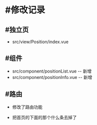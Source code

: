 # #修改记录

## #独立页

- src/view/Position/index.vue

## #组件

- src/component/positionList.vue -- 新增
- src/component/positionInfo.vue -- 新增

## #路由
- 修改了路由功能


- 把首页的下面的那个什么条去掉了